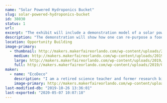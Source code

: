 ```yaml
---
name: "Solar Powered Hydroponics Bucket"
slug: solar-powered-hydroponics-bucket
id: 38030
status: 1
url: 
excerpt: "The exhibit will include a demonstration model of a solar powered hydroponics bucket system for growth of vegetable and herb plants. "
description: "The demonstration will show how one can re-purpose a food grade quality five gallon bucket to a hydroponics growth system. The system can be used as a set and forget hydroponic system, but with the addition of solar power more nutrient demanding crops, such as tomatoes and peppers can be grown more successfully. The system will be set up using Hydroton clay pebbles as the growth medium. A solar powered fountain pump powers a drip system that pumps nutrient solution over the plant roots. This solar powered hydroponic growth system can be reused multiple times and provide a means to grow vegetables in a relatively easy, cost effective and water conserving manner."
location: Opportunity Building
image-primary:
  - thumbnail: http://makers.makerfaireorlando.com/wp-content/uploads/2019/09/Solar-Powered-Hydroponics-1-150x150.jpg
    medium: http://makers.makerfaireorlando.com/wp-content/uploads/2019/09/Solar-Powered-Hydroponics-1-300x169.jpg
    large: http://makers.makerfaireorlando.com/wp-content/uploads/2019/09/Solar-Powered-Hydroponics-1-1024x576.jpg
    full: http://makers.makerfaireorlando.com/wp-content/uploads/2019/09/Solar-Powered-Hydroponics-1.jpg
maker:
  - name: "EcoDeco"
    description: "I am a retired science teacher and former research biologist. In my retirement, I have explored a number of interests, gardening being one of them. In 2013, I became a master gardener for Seminole county. I have been involved in a variety of projects and one of my favorites is \"set and forget\" hydroponics. With this interest and my passion for promoting recycling, I have put a different spin on the method in an attempt to make it visually appealing and practical for anyone to grow their own food. "
    image-primary: http://makers.makerfaireorlando.com/wp-content/uploads/2019/08/DSC_1348-683x1024.jpg
last-modified-db: "2019-10-26 13:36:01"
last-exported: "2020-05-07 10:07:18"
---
```

